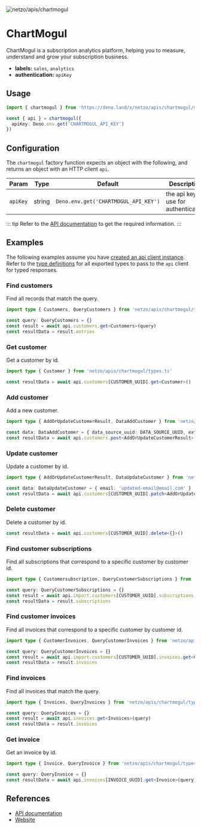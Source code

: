 <img src="https://raw.githubusercontent.com/netzo/netzo/main/assets/apis/chartmogul.svg" alt="netzo/apis/chartmogul" class="mb-5 w-75px">

# ChartMogul

ChartMogul is a subscription analytics platform, helping you to measure, understand and grow your subscription business.

- **labels:** `sales`, `analytics`
- **authentication:** `apiKey`

## Usage

```ts
import { chartmogul } from 'https://deno.land/x/netzo/apis/chartmogul/mod.ts'

const { api } = chartmogul({
  apiKey: Deno.env.get('CHARTMOGUL_API_KEY')
})
```

## Configuration

The `chartmogul` factory function expects an object with the following, and returns an object with an HTTP client `api`.

| Param    | Type   | Default                              | Description                           |
|----------|--------|--------------------------------------|---------------------------------------|
| `apiKey` | string | `Deno.env.get('CHARTMOGUL_API_KEY')` | the api key to use for authentication |


::: tip Refer to the [API documentation](https://dev.chartmogul.com/reference) to get the required information.
:::

## Examples

The following examples assume you have [created an api client instance](#usage). Refer to the [type definitions](https://deno.land/x/netzo/apis/chartmogul/types.ts) for all exported types to pass to the `api` client for typed responses.

### Find customers

Find all records that match the query.

```ts
import type { Customers, QueryCustomers } from 'netzo/apis/chartmogul/types.ts'

const query: QueryCustomers = {}
const result = await api.customers.get<Customers>(query)
const resultData = result.entries
```

### Get customer

Get a customer by id.

```ts
import type { Customer } from 'netzo/apis/chartmogul/types.ts'

const resultData = await api.customers[CUSTOMER_UUID].get<Customer>()
```

### Add customer

Add a new customer.

```ts
import type { AddOrUpdateCustomerResult, DataAddCustomer } from 'netzo/apis/chartmogul/types.ts'

const data: DataAddCustomer = { data_source_uuid: DATA_SOURCE_UUID, external_id: EXTERNAL_ID, email: 'example@email.com'; }
const resultData = await api.customers.post<AddOrUpdateCustomerResult>(data)
```

### Update customer

Update a customer by id.

```ts
import type { AddOrUpdateCustomerResult, DataUpdateCustomer } from 'netzo/apis/chartmogul/types.ts'

const data: DataUpdateCustomer = { email: 'updated-email@email.com' }
const resultData = await api.customers[CUSTOMER_UUID].patch<AddOrUpdateCustomerResult>(data)
```

### Delete customer

Delete a customer by id.

```ts
const resultData = await api.customers[CUSTOMER_UUID].delete<{}>()
```

### Find customer subscriptions

Find all subscriptions that correspond to a specific customer by customer id.

```ts
import type { Customersubscription, QueryCustomerSubscriptions } from 'netzo/apis/chartmogul/types.ts'

const query: QueryCustomerSubscriptions = {}
const result = await api.import.customers[CUSTOMER_UUID].subscriptions.get<CustomerSubscriptions>(query)
const resultData = result.subscriptions
```

### Find customer invoices

Find all invoices that correspond to a specific customer by customer id.

```ts
import type { CustomerInvoices, QueryCustomerInvoices } from 'netzo/apis/chartmogul/types.ts'

const query: QueryCustomerInvoices = {}
const result = await api.import.customers[CUSTOMER_UUID].invoices.get<CustomerInvoices>(query)
const resultData = result.invoices
```

### Find invoices

Find all invoices that match the query.

```ts
import type { Invoices, QueryInvoices } from 'netzo/apis/chartmogul/types.ts'

const query: QueryInvoices = {}
const result = await api.invoices.get<Invoices>(query)
const resultData = result.invoices
```

### Get invoice

Get an invoice by id.

```ts
import type { Invoice, QueryInvoice } from 'netzo/apis/chartmogul/types.ts'

const query: QueryInvoice = {}
const resultData = await api.invoices[INVOICE_UUID].get<Invoice>(query)
```

## References

- [API documentation](https://dev.chartmogul.com/reference)
- [Website](https://chartmogul.com)
